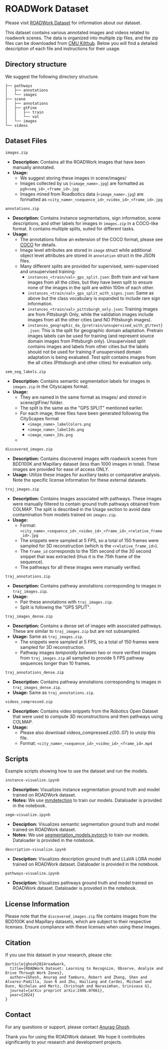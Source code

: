 # ROADWork Dataset

Please visit [ROADWork Dataset](https://www.cs.cmu.edu/~ILIM/roadwork_dataset/) for information about our dataset.

This dataset contains various annotated images and videos related to roadwork scenes. The data is organized into multiple zip files, and the zip files can be downloaded from [CMU Kilthub](https://doi.org/10.1184/R1/26093197). Below you will find a detailed description of each file and instructions for their usage.

## Directory structure

We suggest the following directory structure.
```
├── pathways
│   ├── annotations
│   └── images
├── scene
│   ├── annotations
│   ├── gtFine
│   │   ├── train
│   │   └── val
│   └── images
└── videos
```

## Dataset Files

`images.zip`
- **Description:** Contains all the ROADWork images that have been manually annotated.
- **Usage:** 
  - We suggest storing these images in scene/images/
  - Images collected by us (`<image_name>.jpg`) are formatted as `pgh<seq_id>_<frame_id>.jpg`
  - Images mined from Roadbotics data (`<image_name>.jpg`) are formatted as `<city_name>_<sequence_id>_<video_id>_<frame_id>.jpg`

`annotations.zip`
- **Description:** Contains instance segmentations, sign information, scene descriptions, and other labels for images in `images.zip` in a COCO-like format. It contains multiple splits, suited for different tasks.
- **Usage:** 
  - The annotations follow an extension of the COCO format, please see [COCO](https://cocodataset.org/#format-data) for details.
  - Image level attributes are stored in `image` struct while additional object level attributes are stored in `annotation` struct in the JSON files.
  - Many different splits are provided for supervised, semi-supervised and unsupervised training:
    - `instances_<train/val>_gps_split.json`: Both train and val have images from all the cities, but they have been split to ensure none of the images in the split are within 100m of each other.
    - `instances_<train/val>_gps_split_with_signs.json`: Same as above but the class vocabulary is expanded to include rare sign information.
    - `instances_<train/val>_pittsburgh_only.json`: Training images are from Pittsburgh Only, while the validation images include images from all the other cities (and NO Pittsburgh images).
    - `instances_geographic_da_{pretrain/unsupervised_with_gt/test}.json`: This is the split for geographic domain adaptation. Pretrain images labels can be used for training (and represent source domain images from Pittsburgh only). Unsupervised split contains images and labels from other cities but the labels should not be used for training if unsupervised domain adaptation is being evaluated. Test split contains images from the all cities (Pittsburgh and other cities) for evaluation only.

`sem_seg_labels.zip`
- **Description:** Contains semantic segmentation labels for images in `images.zip` in the Cityscapes format.
- **Usage:**
  - They are named in the same format as images/ and stored in scene/gtFine/ folder.
  - The split is the same as the "GPS SPLIT" mentioned earlier.
  - For each image, three files have been generated following the CityScapes format
    - `<image_name>_labelColors.png`
    - `<image_name>_labelIds.png`
    - `<image_name>_Ids.png`
  - 

`discovered_images.zip`
- **Description:** Contains discovered images with roadwork scenes from BDD100K and Mapillary dataset (less than 1000 images in total). These images are provided for ease of access ONLY.
- **Usage:** Utilize these images for auxiliary tasks or comparative analysis. Note the specific license information for these external datasets.

`traj_images.zip`
- **Description:** Contains images associated with pathways. These images were manually filtered to contain ground truth pathways obtained from COLMAP. The split is described in the Usage section to avoid data contamination from models trained on `images.zip`.
- **Usage:** 
  - Format: `<city_name>_<sequence_id>_<video_id>_<frame_id>_<relative_frame_id>.jpg`
  - The snippets were sampled at 5 FPS, so a total of 150 frames were sampled for 3D reconstruction (which is the `<relative_frame_id>`).
  - The `frame_id` corresponds to the 15th second of the 30 second snippet that was extracted (thus it is the 75th frame of the sequence).
  - The pathways for all these images were manually verified.

`traj_annotations.zip`
- **Description:** Contains pathway annotations corresponding to images in `traj_images.zip`.
- **Usage:** 
  - Pair these annotations with `traj_images.zip`.
  - Split is following the "GPS SPLIT".

`traj_images_dense.zip`
- **Description:** Contains a dense set of images with associated pathways. These are similar to `traj_images.zip` but are not subsampled.
- **Usage:** Same as `traj_images.zip`.
  - The snippets were sampled at 5 FPS, so a total of 150 frames were sampled for 3D reconstruction.
  - Pathway images _temporally between_ two or more verified images from `traj_images.zip` all sampled to provide 5 FPS pathway sequences longer than 10 frames.

`traj_annotations_dense.zip`
- **Description:** Contains pathway annotations corresponding to images in `traj_images_dense.zip`.
- **Usage:** Same as `traj_annotations.zip`.

`videos_compressed.zip`
- **Description:** Contains video snippets from the Robotics Open Dataset that were used to compute 3D reconstructions and then pathways using COLMAP.
- **Usage:** 
  - Please also download videos_compressed.z{00..07} to unzip this file.
  - Format: `<city_name>_<sequence_id>_<video_id>_<frame_id>.mp4`

## Scripts

Example scripts showing how to use the dataset and run the models.

`instance-visualize.ipynb`
- **Description:** Visualizes instance segmentation ground truth and model trained on ROADWork dataset.
- **Notes:** We use [mmdetection](https://github.com/open-mmlab/mmdetection) to train our models. Dataloader is provided in the notebook.

`segm-visualize.ipynb`
- **Desciption:** Visualizes semantic segmentation ground truth and model trained on ROADWork dataset.
- **Notes:** We use [segmentation_models.pytorch](https://github.com/qubvel/segmentation_models.pytorch) to train our models. Dataloader is provided in the notebook.

`description-visualize.ipynb`
- **Desciption:** Visualizes description ground truth and LLaVA LORA model trained on ROADWork dataset. Dataloader is provided in the notebook.

`pathways-visualize.ipynb`
- **Desciption:** Visualizes pathways ground truth and model trained on ROADWork dataset. Dataloader is provided in the notebook.


## License Information

Please note that the `discovered_images.zip` file contains images from the BDD100K and Mapillary datasets, which are subject to their respective licenses. Ensure compliance with these licenses when using these images.

## Citation

If you use this dataset in your research, please cite:

```
@article{ghosh2024roadwork,
  title={ROADWork Dataset: Learning to Recognize, Observe, Analyze and Drive Through Work Zones},
  author={Ghosh, Anurag and Tamburo, Robert and Zheng, Shen and Alvarez-Padilla, Juan R and Zhu, Hailiang and Cardei, Michael and Dunn, Nicholas and Mertz, Christoph and Narasimhan, Srinivasa G},
  journal={arXiv preprint arXiv:2406.07661},
  year={2024}
}
```

## Contact

For any questions or support, please contact [Anurag Ghosh](https://anuragxel.github.io).

Thank you for using the ROADWork dataset. We hope it contributes significantly to your research and development projects.